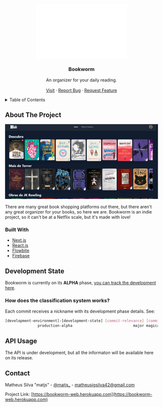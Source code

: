<!-- PROJECT LOGO -->
<br />
<div align="center">
  <a href="">
    <img src="public/logo white.png" alt="Logo" width="300">
  </a>

  <h3 align="center">Bookworm</h3>

  <p align="center">
    An organizer for your daily reading.
    <!-- <br /> -->
    <!-- <a href="docs here :)"><strong>Explore the docs »</strong></a> UNDER DEVELOPMENT -->
    <br />
    <br />
    <a href="https://bookworm-web.herouapp.com">Visit</a>
    ·
    <a href="https://github.com/matjsilva/bookworm/issues">Report Bug</a>
    ·
    <a href="https://github.com/matjsilva/bookworm/issues">Request Feature</a>
  </p>
</div>



<!-- TABLE OF CONTENTS -->
<details>
  <summary>Table of Contents</summary>
  <ol>
    <li>
      <a href="#about-the-project">About The Project</a>
      <ul>
        <li><a href="#built-with">Built With</a></li>
      </ul>
    </li>
    <li>
      <a href="#development-state">Getting Started</a>
    </li>
    <li><a href="#api-usage">Usage</a></li>
    <li><a href="#contact">Roadmap</a></li>
  </ol>
</details>



<!-- ABOUT THE PROJECT -->
## About The Project

<img src="public/home demo.png" alt="Logo">

There are many great book shopping platforms out there, but there aren't any great organizer for your books, so here we are. Bookworm is an indie project, so it can't be at a Netflix scale, but it's made with love!

### Built With

* [Next.js](https://nextjs.org/)
* [React.js](https://reactjs.org/)
* [Flowbite](https://flowbite.com)
* [Firebase](https://https://firebase.google.com)

<!-- DEVELOPMENT STATE -->
## Development State

Bookworm is currently on its **ALPHA** phase, [you can track the development here](https://trello.com/b/JaF6W7Ql/bookworm).

### How does the classification system works?

Each commit receives a nickname with its development phase details. See:
  ```sh
  [development-environment]-[development-state] [commit-relevance] [commit-nickname]
                 production-alpha                            major magical-seer
  ```

<!-- USAGE EXAMPLES -->
## API Usage

The API is under development, but all the informaton will be available here on its release.

<!-- CONTACT -->
## Contact

Matheus Silva "matjs" - [@matjs_](https://twitter.com/matjs_) - matheusjgsilva42@gmail.com

Project Link: [https://bookworm-web.herokuapp.com](https://bookworm-web.herokuapp.com)
